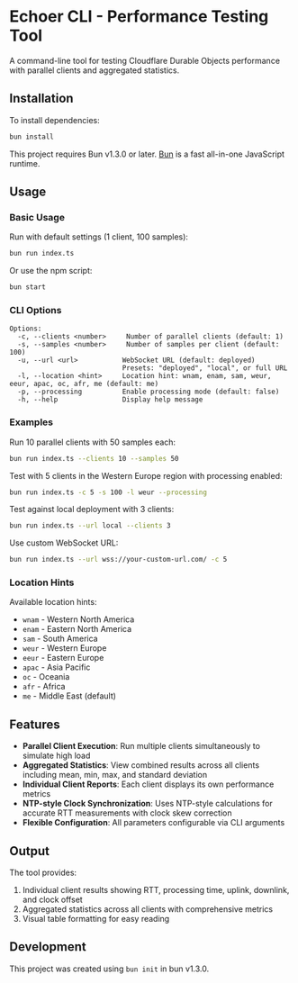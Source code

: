 # Echoer CLI - Performance Testing Tool

A command-line tool for testing Cloudflare Durable Objects performance with parallel clients and aggregated statistics.

## Installation

To install dependencies:

```bash
bun install
```

This project requires Bun v1.3.0 or later. [Bun](https://bun.com) is a fast all-in-one JavaScript runtime.

## Usage

### Basic Usage

Run with default settings (1 client, 100 samples):

```bash
bun run index.ts
```

Or use the npm script:

```bash
bun start
```

### CLI Options

```
Options:
  -c, --clients <number>     Number of parallel clients (default: 1)
  -s, --samples <number>     Number of samples per client (default: 100)
  -u, --url <url>           WebSocket URL (default: deployed)
                            Presets: "deployed", "local", or full URL
  -l, --location <hint>     Location hint: wnam, enam, sam, weur, eeur, apac, oc, afr, me (default: me)
  -p, --processing          Enable processing mode (default: false)
  -h, --help                Display help message
```

### Examples

Run 10 parallel clients with 50 samples each:
```bash
bun run index.ts --clients 10 --samples 50
```

Test with 5 clients in the Western Europe region with processing enabled:
```bash
bun run index.ts -c 5 -s 100 -l weur --processing
```

Test against local deployment with 3 clients:
```bash
bun run index.ts --url local --clients 3
```

Use custom WebSocket URL:
```bash
bun run index.ts --url wss://your-custom-url.com/ -c 5
```

### Location Hints

Available location hints:
- `wnam` - Western North America
- `enam` - Eastern North America
- `sam` - South America
- `weur` - Western Europe
- `eeur` - Eastern Europe
- `apac` - Asia Pacific
- `oc` - Oceania
- `afr` - Africa
- `me` - Middle East (default)

## Features

- **Parallel Client Execution**: Run multiple clients simultaneously to simulate high load
- **Aggregated Statistics**: View combined results across all clients including mean, min, max, and standard deviation
- **Individual Client Reports**: Each client displays its own performance metrics
- **NTP-style Clock Synchronization**: Uses NTP-style calculations for accurate RTT measurements with clock skew correction
- **Flexible Configuration**: All parameters configurable via CLI arguments

## Output

The tool provides:
1. Individual client results showing RTT, processing time, uplink, downlink, and clock offset
2. Aggregated statistics across all clients with comprehensive metrics
3. Visual table formatting for easy reading

## Development

This project was created using `bun init` in bun v1.3.0.
